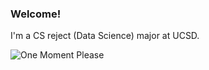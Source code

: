 ### Welcome!

I'm a CS reject (Data Science) major at UCSD. 

![One Moment Please](https://images-wixmp-ed30a86b8c4ca887773594c2.wixmp.com/f/2f9a92f4-ca4b-426b-9ccf-4611dd1acfbd/deaqehe-66219861-e903-459c-8a74-af11cec5a32a.gif?token=eyJ0eXAiOiJKV1QiLCJhbGciOiJIUzI1NiJ9.eyJzdWIiOiJ1cm46YXBwOjdlMGQxODg5ODIyNjQzNzNhNWYwZDQxNWVhMGQyNmUwIiwiaXNzIjoidXJuOmFwcDo3ZTBkMTg4OTgyMjY0MzczYTVmMGQ0MTVlYTBkMjZlMCIsIm9iaiI6W1t7InBhdGgiOiJcL2ZcLzJmOWE5MmY0LWNhNGItNDI2Yi05Y2NmLTQ2MTFkZDFhY2ZiZFwvZGVhcWVoZS02NjIxOTg2MS1lOTAzLTQ1OWMtOGE3NC1hZjExY2VjNWEzMmEuZ2lmIn1dXSwiYXVkIjpbInVybjpzZXJ2aWNlOmZpbGUuZG93bmxvYWQiXX0.zqEuCh93dxBDciBBVLT2AuheeSdBslVpCR9z7pLBuhA)
